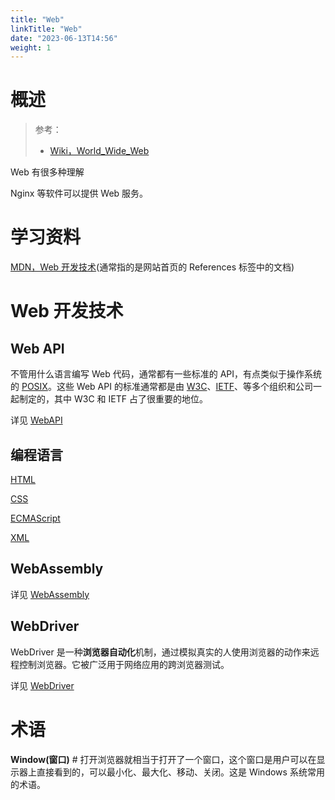```yaml
---
title: "Web"
linkTitle: "Web"
date: "2023-06-13T14:56"
weight: 1
---
```


# 概述

> 参考：
>
> - [Wiki，World_Wide_Web](https://en.wikipedia.org/wiki/World_Wide_Web)

Web 有很多种理解

Nginx 等软件可以提供 Web 服务。

# 学习资料

[MDN，Web 开发技术](https://developer.mozilla.org/en-US/docs/Web)(通常指的是网站首页的 References 标签中的文档)

# Web 开发技术

## Web API

不管用什么语言编写 Web 代码，通常都有一些标准的 API，有点类似于操作系统的 [POSIX](/docs/1.操作系统/0.操作系统/POSIX.md)。这些 Web API 的标准通常都是由 [W3C](docs/x_标准化/Internet/W3C.md)、[IETF](docs/x_标准化/Internet/IETF.md)、等多个组织和公司一起制定的，其中 W3C 和 IETF 占了很重要的地位。

详见 [WebAPI](/docs/Web/WebAPI/WebAPI.md)

## 编程语言

[HTML](/docs/2.编程/标记语言/HTML.md)

[CSS](/docs/2.编程/标记语言/CSS.md)

[ECMAScript](/docs/2.编程/高级编程语言/ECMAScript/ECMAScript.md)

[XML](/docs/2.编程/标记语言/XML.md)

## WebAssembly

详见 [WebAssembly](/docs/Web/WebAssembly.md)

## WebDriver

WebDriver 是一种**浏览器自动化**机制，通过模拟真实的人使用浏览器的动作来远程控制浏览器。它被广泛用于网络应用的跨浏览器测试。

详见 [WebDriver](/docs/Web/WebDriver/WebDriver.md)

# 术语

**Window(窗口)** # 打开浏览器就相当于打开了一个窗口，这个窗口是用户可以在显示器上直接看到的，可以最小化、最大化、移动、关闭。这是 Windows 系统常用的术语。
